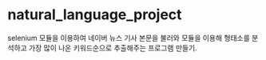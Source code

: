 # natural_language_project

selenium 모듈을 이용하여
네이버 뉴스 기사 본문을 불러와 모듈을 이용해 형태소를 분석하고
가장 많이 나온 키워드순으로 추출해주는 프로그램 만들기.
